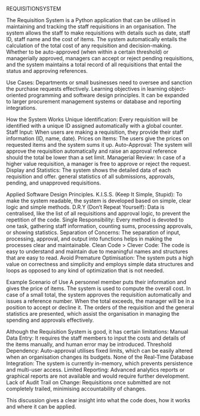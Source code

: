 REQUISITIONSYSTEM 

The Requisition System is a Python application that can be utilised in maintaining and tracking the staff requisitions in an organisation. 
The system allows the staff to make requisitions with details such as date, staff ID, staff name and the cost of items. 
The system automatically entails the calculation of the total cost of any requisition and decision-making. 
Whether to be auto-approved (when within a certain threshold) or managerially approved, 
managers can accept or reject pending requisitions, and the system maintains a total record of all requisitions that entail the status and approving references.



Use Cases:
Departments or small businesses need to oversee and sanction the purchase requests effectively. 
Learning objectives in learning object-oriented programming and software design principles. 
It can be expanded to larger procurement management systems or database and reporting integrations.



How the System Works
Unique Identification: Every requisition will be identified with a unique ID assigned automatically with a global counter.
Staff Input: When users are making a requisition, they provide their staff information (ID, name, date).
Prices on Items: The users give the prices on requested items and the system sums it up.
Auto-Approval: The system will approve the requisition automatically and raise an approval reference should the total be lower than a set limit.
Managerial Review: In case of a higher value requisition, a manager is free to approve or reject the request.
Display and Statistics: The system shows the detailed data of each requisition and offer.
general statistics of all submissions, approvals, pending, and unapproved requisitions.



Applied Software Design Principles.
K.I.S.S. (Keep It Simple, Stupid): To make the system readable, the system is developed based on simple, clear logic and simple methods.
D.R.Y (Don’t Repeat Yourself): Data is centralised, like the list of all requisitions and approval logic, to prevent the repetition of the code.
Single Responsibility: Every method is devoted to one task, gathering staff information, counting sums, processing approvals, or showing statistics.
Separation of Concerns: The separation of input, processing, approval, and output into functions helps in making the processes clear and maintainable.
Clean Code > Clever Code: The code is easy to understand and maintain due to meaningful names and structures that are easy to read.
Avoid Premature Optimisation: The system puts a high value on correctness and simplicity and employs simple data structures and loops as opposed to any kind of optimization that is not needed.


Example Scenario of Use
A personnel member puts their information and gives the price of items.
The system is used to compute the overall cost.
In case of a small total, the system approves the requisition automatically and issues a reference number.
When the total exceeds, the manager will be in a position to accept or decline it.
The orders of the requisition and the general statistics are presented, which assist the organisation in managing the spending and approvals effectively.



Although the Requisition System is good, it has certain limitations:
Manual Data Entry: It requires the staff members to input the costs and details of the items manually, and human error may be introduced.
Threshold Dependency: Auto-approval utilises fixed limits, which can be easily altered when an organisation changes its budgets.
None of the Real-Time Database Integration: The system is currently in-memory, which prevents persistence and multi-user access.
Limited Reporting: Advanced analytics reports or graphical reports are not available and would require further development.
Lack of Audit Trail on Change: Requisitions once submitted are not completely trailed, minimising accountability of changes.

This discussion gives a clear insight into what the code does, how it works and where it can be applied.

